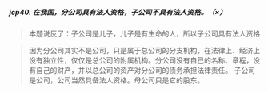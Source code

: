 ##### jcp40. 在我国，分公司具有法人资格，子公司不具有法人资格。（×）
>   本题说反了：子公司是儿子，儿子是有生命的人，所以子公司具有法人资格

>   因为分公司其实不是公司，只是属于总公司的分支机构，在法律上、经济上没有独立性，仅仅是总公司的附属机构。分公司没有自己的名称、章程，没有自己的财产，并以总公司的资产对分公司的债务承担法律责任。
    子公司是公司，公司当然具备法人资格。母公司只是它的股东。